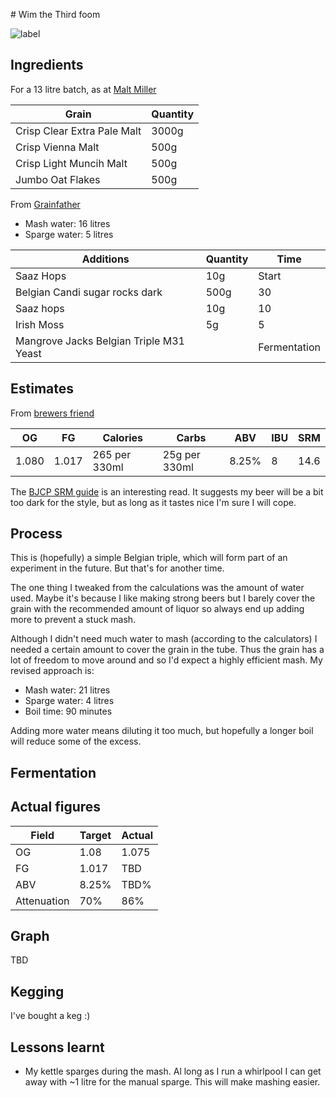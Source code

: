 # Wim the Third
foom


![label](label.png)

## Ingredients

For a 13 litre batch, as at [Malt Miller](https://www.themaltmiller.co.uk/rg/?id=249276)

| Grain                          | Quantity |
| ------------------------------ | -------- |
| Crisp Clear Extra Pale Malt    | 3000g    |
| Crisp Vienna Malt              | 500g     |
| Crisp Light Muncih Malt        | 500g     |
| Jumbo Oat Flakes               | 500g     |

From [Grainfather](https://shop.grainfather.com/brewing-calculators)

* Mash water: 16 litres
* Sparge water: 5 litres

| Additions                              | Quantity | Time         |
| -------------------------------------- | -------- | ------------ |
| Saaz Hops                              | 10g      | Start        |
| Belgian Candi sugar rocks dark         | 500g     | 30           |
| Saaz hops                              | 10g      | 10           |
| Irish Moss                             | 5g       | 5
| Mangrove Jacks Belgian Triple M31 Yeast |          | Fermentation |


## Estimates

From [brewers friend](https://www.brewersfriend.com)

| OG    | FG    | Calories     | Carbs         | ABV  | IBU  | SRM  |
| ----- | ----- | ------------ | ------------- |---- | ---- | ---- |
| 1.080 | 1.017 | 265 per 330ml | 25g per 330ml | 8.25% | 8   | 14.6   |

The [BJCP SRM guide](https://www.brewersfriend.com/2017/05/07/beer-styles-srm-color-chart-2017-update/) is an interesting read. It suggests my beer will be a bit too dark for the style, but as long as it tastes nice I'm sure I will cope.


## Process

This is (hopefully) a simple Belgian triple, which will form part of an experiment in the future. But that's for another time.

The one thing I tweaked from the calculations was the amount of water used. Maybe it's because I like making strong beers but I barely cover the grain with the recommended amount of liquor so always end up adding more to prevent a stuck mash.

Although I didn't need much water to mash (according to the calculators) I needed a certain amount to cover the grain in the tube. Thus the grain has a lot of freedom to move around and so I'd expect a highly efficient mash. My revised approach is:
* Mash water: 21 litres
* Sparge water: 4 litres
* Boil time: 90 minutes

Adding more water means diluting it too much, but hopefully a longer boil will reduce some of the excess.

## Fermentation


## Actual figures


| Field       | Target         | Actual |
| ----------- | ------------- | ---------- |
| OG          | 1.08      |1.075|
| FG          | 1.017      |TBD|
| ABV         | 8.25%    |TBD%|
| Attenuation | 70%     |86%|

## Graph

TBD

## Kegging

I've bought a keg :)


## Lessons learnt

* My kettle sparges during the mash. Al long as I run a whirlpool I can get away with ~1 litre for the manual sparge. This will make mashing easier.
